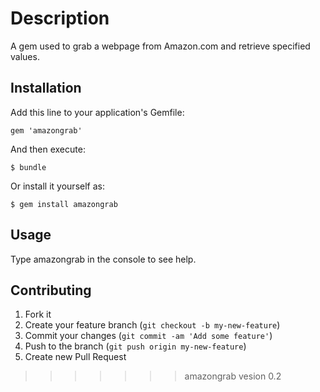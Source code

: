 
# Description

A gem used to grab a webpage from Amazon.com and retrieve specified values.

## Installation

Add this line to your application's Gemfile:

    gem 'amazongrab'

And then execute:

    $ bundle

Or install it yourself as:

    $ gem install amazongrab

## Usage

 Type amazongrab in the console to see help.

## Contributing

1. Fork it
2. Create your feature branch (`git checkout -b my-new-feature`)
3. Commit your changes (`git commit -am 'Add some feature'`)
4. Push to the branch (`git push origin my-new-feature`)
5. Create new Pull Request
>>>>>>> amazongrab vesion 0.2
